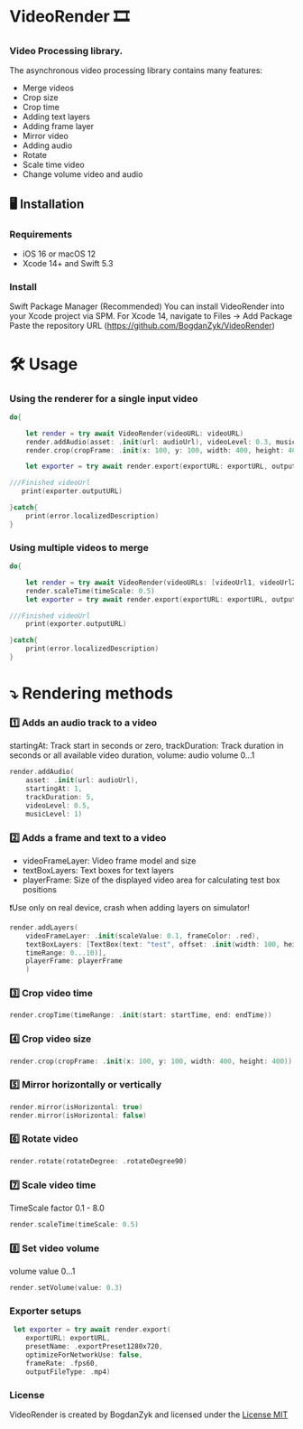 # VideoRender 🎞️

### Video Processing library. 

The asynchronous video processing library contains many features:

- Merge videos
- Crop size
- Crop time
- Adding text layers
- Adding frame layer
- Mirror video
- Adding audio
- Rotate
- Scale time video
- Change volume video and audio


## 🖥️ Installation

### Requirements
- iOS 16 or macOS 12
- Xcode 14+ and Swift 5.3

### Install
Swift Package Manager (Recommended)
You can install VideoRender into your Xcode project via SPM.
For Xcode 14, navigate to Files → Add Package
Paste the repository URL (https://github.com/BogdanZyk/VideoRender)


# 🛠️ Usage

### Using the renderer for a single input video

```swift
do{

    let render = try await VideoRender(videoURL: videoURL)
    render.addAudio(asset: .init(url: audioUrl), videoLevel: 0.3, musicLevel: 1.0)
    render.crop(cropFrame: .init(x: 100, y: 100, width: 400, height: 400))

    let exporter = try await render.export(exportURL: exportURL, outputFileType: .mp4)

///Finished videoUrl
   print(exporter.outputURL)

}catch{
    print(error.localizedDescription)
}
```


### Using multiple videos to merge

```swift
do{

    let render = try await VideoRender(videoURLs: [videoUrl1, videoUrl2])
    render.scaleTime(timeScale: 0.5)
    let exporter = try await render.export(exportURL: exportURL, outputFileType: .mp4)

///Finished videoUrl
    print(exporter.outputURL)

}catch{
    print(error.localizedDescription)
}
```

# ⤵️ Rendering methods


### 1️⃣ Adds an audio track to a video

startingAt: Track start in seconds or zero, trackDuration: Track duration in seconds or all available video duration, volume: audio volume 0...1
```swift
render.addAudio(
    asset: .init(url: audioUrl),
    startingAt: 1, 
    trackDuration: 5, 
    videoLevel: 0.5, 
    musicLevel: 1)
```

### 2️⃣ Adds a frame and text to a video
- videoFrameLayer: Video frame model and size
- textBoxLayers: Text boxes for text layers
- playerFrame: Size of the displayed video area for calculating test box positions

❗️Use only on real device, crash when adding layers on simulator!

```swift 
render.addLayers(
    videoFrameLayer: .init(scaleValue: 0.1, frameColor: .red),
    textBoxLayers: [TextBox(text: "test", offset: .init(width: 100, height: 100),
    timeRange: 0...10)],
    playerFrame: playerFrame
    )
```

### 3️⃣ Crop video time

```swift
render.cropTime(timeRange: .init(start: startTime, end: endTime))
```

### 4️⃣ Crop video size

```swift
render.crop(cropFrame: .init(x: 100, y: 100, width: 400, height: 400))
```

### 5️⃣ Mirror horizontally or vertically

```swift
render.mirror(isHorizontal: true)
render.mirror(isHorizontal: false)
```

### 6️⃣ Rotate video

```swift
render.rotate(rotateDegree: .rotateDegree90)
```

### 7️⃣ Scale video time
TimeScale factor 0.1 - 8.0

```swift
render.scaleTime(timeScale: 0.5)
```

### 8️⃣ Set video volume
volume value 0...1
```swift
render.setVolume(value: 0.3)
```

### Exporter setups

```swift
 let exporter = try await render.export(
    exportURL: exportURL,
    presetName: .exportPreset1280x720,
    optimizeForNetworkUse: false,
    frameRate: .fps60,
    outputFileType: .mp4)
```

### License
VideoRender is created by BogdanZyk and licensed under the [License MIT](https://opensource.org/licenses/MIT)
